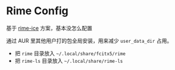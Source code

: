 # Rime Config

基于 [rime-ice](https://github.com/iDvel/rime-ice) 方案，基本没怎么配置

通过 AUR 里其他用户打的包全局安装，用来减少 `user_data_dir` 占用。

- 把 `rime` 目录放入 `~/.local/share/fcitx5/rime`
- 把 `rime-ls` 目录放入 `~/.local/share/rime-ls`

